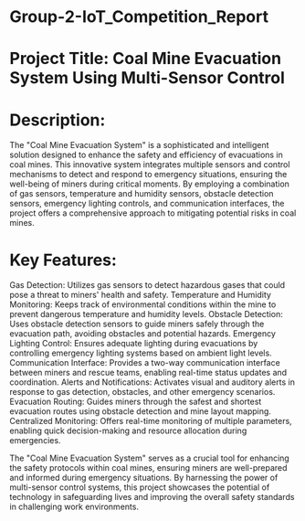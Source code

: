 # Group-2-IoT_Competition_Report

# Project Title:  Coal Mine Evacuation System Using Multi-Sensor Control

# Description: 
The "Coal Mine Evacuation System" is a sophisticated and intelligent solution designed to enhance the safety and efficiency of evacuations in coal mines. This innovative system integrates multiple sensors and control mechanisms to detect and respond to emergency situations, ensuring the well-being of miners during critical moments. By employing a combination of gas sensors, temperature and humidity sensors, obstacle detection sensors, emergency lighting controls, and communication interfaces, the project offers a comprehensive approach to mitigating potential risks in coal mines.

# Key Features:

Gas Detection: Utilizes gas sensors to detect hazardous gases that could pose a threat to miners' health and safety.
Temperature and Humidity Monitoring: Keeps track of environmental conditions within the mine to prevent dangerous temperature and humidity levels.
Obstacle Detection: Uses obstacle detection sensors to guide miners safely through the evacuation path, avoiding obstacles and potential hazards.
Emergency Lighting Control: Ensures adequate lighting during evacuations by controlling emergency lighting systems based on ambient light levels.
Communication Interface: Provides a two-way communication interface between miners and rescue teams, enabling real-time status updates and coordination.
Alerts and Notifications: Activates visual and auditory alerts in response to gas detection, obstacles, and other emergency scenarios.
Evacuation Routing: Guides miners through the safest and shortest evacuation routes using obstacle detection and mine layout mapping.
Centralized Monitoring: Offers real-time monitoring of multiple parameters, enabling quick decision-making and resource allocation during emergencies.

The "Coal Mine Evacuation System" serves as a crucial tool for enhancing the safety protocols within coal mines, ensuring miners are well-prepared and informed during emergency situations. By harnessing the power of multi-sensor control systems, this project showcases the potential of technology in safeguarding lives and improving the overall safety standards in challenging work environments.
